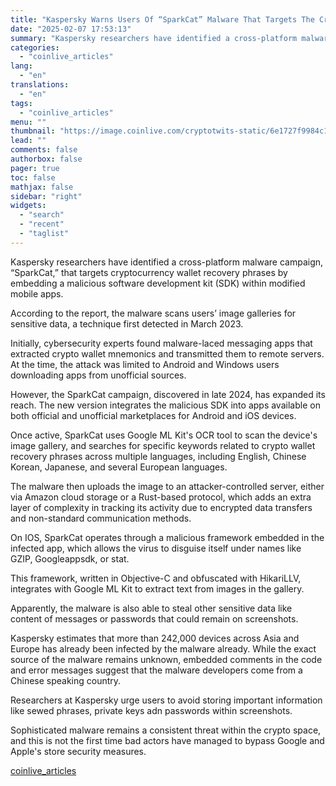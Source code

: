 ```yaml
---
title: "Kaspersky Warns Users Of “SparkCat” Malware That Targets The Crypto Wallet Of Android and IOS Users"
date: "2025-02-07 17:53:13"
summary: "Kaspersky researchers have identified a cross-platform malware campaign, “SparkCat,” that targets cryptocurrency wallet recovery phrases by embedding a malicious software development kit (SDK) within modified mobile apps.According to the report, the malware scans users’ image galleries for sensitive data, a technique first detected in March 2023. Initially, cybersecurity experts found..."
categories:
  - "coinlive_articles"
lang:
  - "en"
translations:
  - "en"
tags:
  - "coinlive_articles"
menu: ""
thumbnail: "https://image.coinlive.com/cryptotwits-static/6e1727f9984c1f2e8de0c81854e7c974.png"
lead: ""
comments: false
authorbox: false
pager: true
toc: false
mathjax: false
sidebar: "right"
widgets:
  - "search"
  - "recent"
  - "taglist"
---
```


Kaspersky researchers have identified a cross-platform malware campaign, “SparkCat,” that targets cryptocurrency wallet recovery phrases by embedding a malicious software development kit (SDK) within modified mobile apps.

According to the report, the malware scans users’ image galleries for sensitive data, a technique first detected in March 2023.

Initially, cybersecurity experts found malware-laced messaging apps that extracted crypto wallet mnemonics and transmitted them to remote servers. At the time, the attack was limited to Android and Windows users downloading apps from unofficial sources.

However, the SparkCat campaign, discovered in late 2024, has expanded its reach. The new version integrates the malicious SDK into apps available on both official and unofficial marketplaces for Android and iOS devices.

Once active, SparkCat uses Google ML Kit's OCR tool to scan the device's image gallery, and searches for specific keywords related to crypto wallet recovery phrases across multiple languages, including English, Chinese Korean, Japanese, and several European languages.

The malware then uploads the image to an attacker-controlled server, either via Amazon cloud storage or a Rust-based protocol, which adds an extra layer of complexity in tracking its activity due to encrypted data transfers and non-standard communication methods.

On IOS, SparkCat operates through a malicious framework embedded in the infected app, which allows the virus to disguise itself under names like GZIP, Googleappsdk, or stat.

This framework, written in Objective-C and obfuscated with HikariLLV, integrates with Google ML Kit to extract text from images in the gallery.

Apparently, the malware is also able to steal other sensitive data like content of messages or passwords that could remain on screenshots.

Kaspersky estimates that more than 242,000 devices across Asia and Europe has already been infected by the malware already. While the exact source of the malware remains unknown, embedded comments in the code and error messages suggest that the malware developers come from a Chinese speaking country.

Researchers at Kaspersky urge users to avoid storing important information like sewed phrases, private keys adn passwords within screenshots.

Sophisticated malware remains a consistent threat within the crypto space, and this is not the first time bad actors have managed to bypass Google and Apple's store security measures.

[coinlive_articles](https://www.coinlive.com/news/kaspersky-warns-users-of-sparkcat-malware-that-targets-the-crypto)
